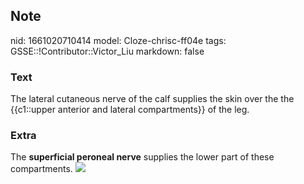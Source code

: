 ## Note
nid: 1661020710414
model: Cloze-chrisc-ff04e
tags: GSSE::!Contributor::Victor_Liu
markdown: false

### Text
The lateral cutaneous nerve of the calf supplies the skin over the the {{c1::upper anterior and lateral compartments}} of the leg.

### Extra
The <b>superficial peroneal nerve</b> supplies the lower part of
these compartments. <img src= 
"paste-83971b7952bf05e8358eff3d2ecc612ec435b8c6.jpg">
